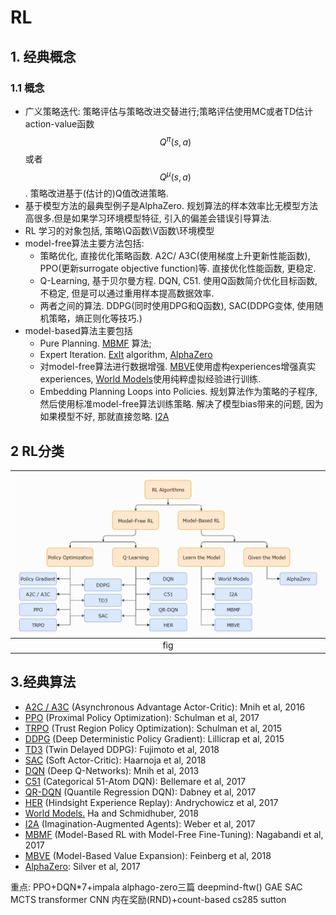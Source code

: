 # RL

## 1. 经典概念

### 1.1 概念

- 广义策略迭代: 策略评估与策略改进交替进行;策略评估使用MC或者TD估计action-value函数$$Q^\pi(s,a)$$或者$$Q^\mu(s,a)$$. 策略改进基于(估计的)Q值改进策略.
- 基于模型方法的最典型例子是AlphaZero. 规划算法的样本效率比无模型方法高很多.但是如果学习环境模型特征, 引入的偏差会错误引导算法.
- RL 学习的对象包括, 策略\Q函数\V函数\环境模型
- model-free算法主要方法包括:
  - 策略优化, 直接优化策略函数. A2C/ A3C(使用梯度上升更新性能函数), PPO(更新surrogate objective function)等. 直接优化性能函数, 更稳定.
  - Q-Learning, 基于贝尔曼方程. DQN, C51. 使用Q函数简介优化目标函数, 不稳定, 但是可以通过重用样本提高数据效率.
  - 两者之间的算法. DDPG(同时使用DPG和Q函数), SAC(DDPG变体, 使用随机策略，熵正则化等技巧.)
- model-based算法主要包括
  - Pure Planning. [MBMF](https://sites.google.com/view/mbmf) 算法;
  - Expert Iteration.  [ExIt](https://arxiv.org/abs/1705.08439) algorithm, [AlphaZero](https://arxiv.org/pdf/1712.01815.pdf)
  - 对model-free算法进行数据增强. [MBVE](https://arxiv.org/abs/1803.00101)使用虚构experiences增强真实experiences, [World Models](https://worldmodels.github.io/)使用纯粹虚拟经验进行训练.
  - Embedding Planning Loops into Policies. 规划算法作为策略的子程序, 然后使用标准model-free算法训练策略. 解决了模型bias带来的问题, 因为如果模型不好, 那就直接忽略.  [I2A](https://arxiv.org/abs/1707.06203)

## 2 RL分类

| ![](img/2020_12_21_16_11_24.png) |
| :------------------------------: |
|               fig                |

## 3.经典算法

- [A2C / A3C](https://arxiv.org/abs/1602.01783) (Asynchronous Advantage Actor-Critic): Mnih et al, 2016
- [PPO](https://arxiv.org/abs/1707.06347) (Proximal Policy Optimization): Schulman et al, 2017 
- [TRPO](https://arxiv.org/abs/1502.05477) (Trust Region Policy Optimization): Schulman et al, 2015
- [DDPG](https://arxiv.org/abs/1509.02971) (Deep Deterministic Policy Gradient): Lillicrap et al, 2015
- [TD3](https://arxiv.org/abs/1802.09477) (Twin Delayed DDPG): Fujimoto et al, 2018
- [SAC](https://arxiv.org/abs/1801.01290) (Soft Actor-Critic): Haarnoja et al, 2018
- [DQN](https://www.cs.toronto.edu/~vmnih/docs/dqn.pdf) (Deep Q-Networks): Mnih et al, 2013
- [C51](https://arxiv.org/abs/1707.06887) (Categorical 51-Atom DQN): Bellemare et al, 2017
- [QR-DQN](https://arxiv.org/abs/1710.10044) (Quantile Regression DQN): Dabney et al, 2017
- [HER](https://arxiv.org/abs/1707.01495) (Hindsight Experience Replay): Andrychowicz et al, 2017
- [World Models.]() Ha and Schmidhuber, 2018
- [I2A](https://arxiv.org/abs/1707.06203) (Imagination-Augmented Agents): Weber et al, 2017 
- [MBMF](https://sites.google.com/view/mbmf) (Model-Based RL with Model-Free Fine-Tuning): Nagabandi et al, 2017 
- [MBVE](https://arxiv.org/abs/1803.00101) (Model-Based Value Expansion): Feinberg et al, 2018
- [AlphaZero](https://arxiv.org/abs/1712.01815): Silver et al, 2017 

重点:
PPO+DQN*7+impala
alphago-zero三篇
deepmind-ftw()
GAE
SAC
MCTS
transformer
CNN
内在奖励(RND)+count-based
cs285
sutton
